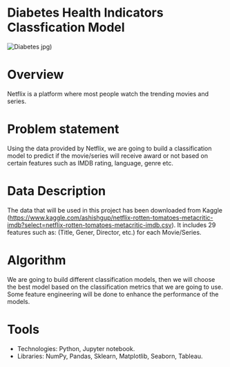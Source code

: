 # Diabetes Health Indicators Classfication Model
![Diabetes](https://user-images.githubusercontent.com/63130647/145461993-ccd81a96-7b1a-4609-b1b0-5ecb59b3bca9.jpg)
jpg)



# Overview 
Netflix is a platform where most people watch the trending movies and series.

# Problem statement
Using the data provided by Netflix, we are going to build a classification model to predict if the movie/series will receive award or not based on certain features such as IMDB rating, language, genre etc.

# Data Description
The data that will be used in this project has been downloaded from Kaggle (https://www.kaggle.com/ashishgup/netflix-rotten-tomatoes-metacritic-imdb?select=netflix-rotten-tomatoes-metacritic-imdb.csv). It includes 29 features such as: (Title, Gener, Director, etc.) for each Movie/Series.

# Algorithm
We are going to build different classification models, then we will choose the best model based on the classification metrics that we are going to use. Some feature engineering will be done to enhance the performance of the models.

# Tools
* Technologies: Python, Jupyter notebook.
* Libraries: NumPy, Pandas, Sklearn, Matplotlib, Seaborn, Tableau.
